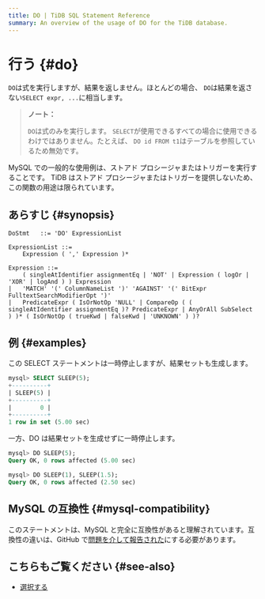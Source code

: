 ```yaml
---
title: DO | TiDB SQL Statement Reference
summary: An overview of the usage of DO for the TiDB database.
---
```


# 行う {#do}

`DO`は式を実行しますが、結果を返しません。ほとんどの場合、 `DO`は結果を返さない`SELECT expr, ...`に相当します。

> **ノート：**
>
> `DO`は式のみを実行します。 `SELECT`が使用できるすべての場合に使用できるわけではありません。たとえば、 `DO id FROM t1`はテーブルを参照しているため無効です。

MySQL での一般的な使用例は、ストアド プロシージャまたはトリガーを実行することです。 TiDB はストアド プロシージャまたはトリガーを提供しないため、この関数の用途は限られています。

## あらすじ {#synopsis}

```ebnf+diagram
DoStmt   ::= 'DO' ExpressionList

ExpressionList ::=
    Expression ( ',' Expression )*

Expression ::=
    ( singleAtIdentifier assignmentEq | 'NOT' | Expression ( logOr | 'XOR' | logAnd ) ) Expression
|   'MATCH' '(' ColumnNameList ')' 'AGAINST' '(' BitExpr FulltextSearchModifierOpt ')'
|   PredicateExpr ( IsOrNotOp 'NULL' | CompareOp ( ( singleAtIdentifier assignmentEq )? PredicateExpr | AnyOrAll SubSelect ) )* ( IsOrNotOp ( trueKwd | falseKwd | 'UNKNOWN' ) )?
```

## 例 {#examples}

この SELECT ステートメントは一時停止しますが、結果セットも生成します。

```sql
mysql> SELECT SLEEP(5);
+----------+
| SLEEP(5) |
+----------+
|        0 |
+----------+
1 row in set (5.00 sec)
```

一方、DO は結果セットを生成せずに一時停止します。

```sql
mysql> DO SLEEP(5);
Query OK, 0 rows affected (5.00 sec)

mysql> DO SLEEP(1), SLEEP(1.5);
Query OK, 0 rows affected (2.50 sec)
```

## MySQL の互換性 {#mysql-compatibility}

このステートメントは、MySQL と完全に互換性があると理解されています。互換性の違いは、GitHub で[問題を介して報告された](https://github.com/pingcap/tidb/issues/new/choose)にする必要があります。

## こちらもご覧ください {#see-also}

-   [選択する](/sql-statements/sql-statement-select.md)
